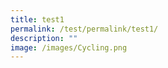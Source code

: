 ```yaml
---
title: test1
permalink: /test/permalink/test1/
description: ""
image: /images/Cycling.png
---
```



